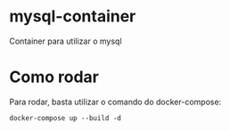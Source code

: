 # mysql-container
Container para utilizar o mysql

# Como rodar
Para rodar, basta utilizar o comando do docker-compose:
```
docker-compose up --build -d
```

